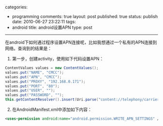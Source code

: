 categories: 
  - programming
comments: true
layout: post
published: true
status: publish
date: 2010-06-27 23:22:11
tags: 
  - android
title: android设置APN
type: post
---

在android下如何通过程序设置APN连接呢，比如我想通过一个私有的APN连接到网络。查询到的结果是：

1. 第一步，创建activity，使用如下代码设置APN： 


```java
ContentValues values = new ContentValues();
values.put("NAME", "CMCC");
values.put("APN", "CMCC");
values.put("PROXY", "192.168.0.171");
values.put("PORT", "80");
values.put("USER", "");
values.put("PASSWORD", "");
this.getContentResolver().insert(Uri.parse("content://telephony/carriers"), values);
```

2. 在AndroidManifest.xml中添加如下内容：

```xml
<uses-permission android:name="android.permission.WRITE_APN_SETTINGS" />
```
